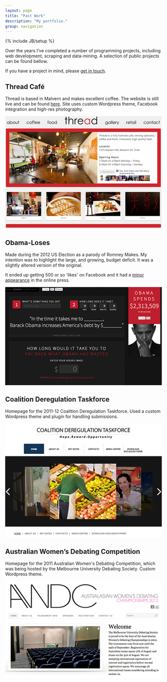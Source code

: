 ```yaml
---
layout: page
title: "Past Work"
description: "My portfolio."
group: navigation
---
```

{% include JB/setup %}

Over the years I’ve completed a number of programming projects, including web development, scraping and data-mining. A selection of public projects can be found bellow.

If you have a project in mind, please [get in touch](mailto:chris.lewis2@gmail.com).

## Thread Café

Thread is based in Malvern and makes excellent coffee. The website is still live and can be found [here](http://www.threadcafe.com.au). Site uses custom Wordpress theme, Facebook integration and high-res photography.

![Thread Café](preview_thread_cafe.png)

## Obama-Loses

Made during the 2012 US Election as a parody of Romney Makes. My intention was to highlight the large, and growing, budget deficit. It was a slightly altered version of the original.

It ended up getting 500 or so 'likes' on Facebook and it had a [minor appearance](http://redalertpolitics.com/2012/09/27/student-launches-obama-loses-website) in the online press.

![Obama-Loses](preview_obama_loses.png)

## Coalition Deregulation Taskforce

Homepage for the 2011-12 Coalition Deregulation Taskforce. Used a custom Wordpress theme and plugin for handling submissions.

![Coalition Deregulation Taskforce](preview_dereg_taskforce.png)

## Australian Women’s Debating Competition

Homepage for the 2011 Australian Women's Debating Competition, which was being hosted by the Melbourne University Debating Society. Custom Wordpress theme.

![Australian Women's Debating Competition](preview_awdc.png)
